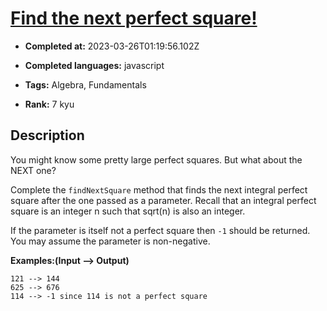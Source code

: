 # [Find the next perfect square!](https://www.codewars.com/kata/56269eb78ad2e4ced1000013)

- **Completed at:** 2023-03-26T01:19:56.102Z

- **Completed languages:** javascript

- **Tags:** Algebra, Fundamentals

- **Rank:** 7 kyu

## Description

You might know some pretty large perfect squares. But what about the NEXT one?

Complete the `findNextSquare` method that finds the next integral perfect square after the one passed as a parameter. Recall that an integral perfect square is an integer n such that sqrt(n) is also an integer.  

If the parameter is itself not a perfect square then `-1` should be returned. You may assume the parameter is non-negative.

**Examples:(Input --> Output)**

```
121 --> 144
625 --> 676
114 --> -1 since 114 is not a perfect square
```
